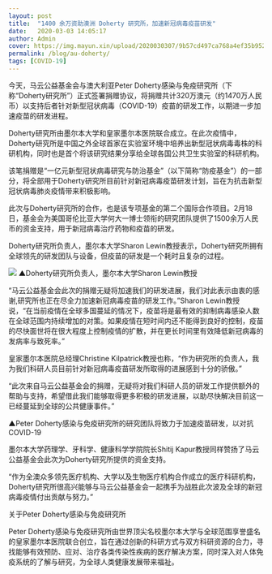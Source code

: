 ```yaml
---
layout: post
title:  "1400 余万资助澳洲 Doherty 研究所，加速新冠病毒疫苗研发"
date:   2020-03-03 14:05:17
author: Admin
cover: https://img.mayun.xin/upload/2020030307/9b57cd497ca768a4ef35b9521e92b9c1.png?x-oss-process=image/resize,w_400,h_200,m_fill,limit_0/format,jpg/quality,Q_90
permalink: /blog/au-doherty/
tags: [COVID-19]
---
```


今天，马云公益基金会与澳大利亚Peter Doherty感染与免疫研究所（下称“Doherty研究所”）正式签署捐赠协议，将捐赠共计320万澳元（约1470万人民币）以支持后者针对新型冠状病毒（COVID-19）疫苗的研发工作，以期进一步加速疫苗的研发进程。

Doherty研究所由墨尔本大学和皇家墨尔本医院联合成立。在此次疫情中，Doherty研究所是中国之外全球首家在实验室环境中培养出新型冠状病毒毒株的科研机构，同时也是首个将该研究结果分享给全球各国公共卫生实验室的科研机构。

该笔捐赠是“一亿元新型冠状病毒研究与防治基金”（以下简称“防疫基金”）的一部分，将全部用于Doherty研究所目前针对新冠病毒疫苗研发计划，旨在为抗击新型冠状病毒肺炎疫情带来积极影响。

此次与Doherty研究所的合作，也是该专项基金的第二个国际合作项目。2月18日，基金会为美国哥伦比亚大学何大一博士领衔的研究团队提供了1500余万人民币的资金支持，用于新冠病毒治疗药物和疫苗的研发。

Doherty研究所负责人，墨尔本大学Sharon Lewin教授表示，Doherty研究所拥有全球领先的研发团队与设备，但疫苗的研发是一个耗时且复杂的过程。

![](https://img.mayun.xin/upload/2020030307/fd57c4a4e250bb73a7f8792f913144f9)
▲Doherty研究所负责人，墨尔本大学Sharon Lewin教授

“马云公益基金会此次的捐赠无疑将加速我们的研发进展，我们对此表示由衷的感谢,研究所也正在尽全力加速新冠病毒疫苗的研发工作。”Sharon Lewin教授说，“在当前疫情在全球多国蔓延的情况下，疫苗将是最有效的抑制病毒感染人数在全球范围内持续增加的对策。如果疫情在短时间内还不能得到良好的控制，疫苗的尽快面世将在很大程度上控制疫情的扩散，并在更长时间里有效降低新冠病毒的发病率与致死率。”

皇家墨尔本医院总经理Christine Kilpatrick教授也称，“作为研究所的负责人，我为我们科研人员目前针对新冠病毒疫苗研发所取得的进展感到十分的骄傲。”

 “此次来自马云公益基金会的捐赠，无疑将对我们科研人员的研发工作提供额外的帮助与支持，希望借此我们能够取得更多积极的研发进展，以助尽快解决目前这一已经蔓延到全球的公共健康事件。”

▲Peter Doherty感染与免疫研究所的研究团队将致力于加速疫苗研发，以对抗 COVID-19

墨尔本大学药理学、牙科学、健康科学学院院长Shitij Kapur教授同样赞扬了马云公益基金会此次为Doherty研究所提供的资金支持。

“作为全澳众多领先医疗机构、大学以及生物医疗机构合作成立的医疗科研机构，Doherty研究所很高兴能够与马云公益基金会一起携手为战胜此次波及全球的新冠病毒疫情付出贡献与努力。”

关于Peter Doherty感染与免疫研究所

Peter Doherty感染与免疫研究所由世界顶尖名校墨尔本大学与全球范围享誉盛名的皇家墨尔本医院联合创立，旨在通过创新的科研方式与双方科研资源的合力，寻找能够有效预防、应对、治疗各类传染性疾病的医疗解决方案，同时深入对人体免疫系统的了解与研究，为全球人类健康发展带来福祉。